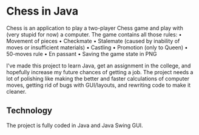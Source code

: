 
# Chess in Java

Chess is an application to play a two-player Chess game and play
with (very stupid for now) a computer.
The game contains all those rules:
• Movement of pieces
• Checkmate
• Stalemate (caused by inability of moves or insufficient materials)
• Castling
• Promotion (only to Queen)
• 50-moves rule
• En passant
• Saving the game state in PNG

I've made this project to learn Java, get an assignment in the college,
and hopefully increase my future chances of getting a job.
The project needs a lot of polishing like making the better
and faster calculations of computer moves, getting rid of bugs with GUI/layouts,
and rewriting code to make it cleaner. 

## Technology
The project is fully coded in Java and Java Swing GUI.